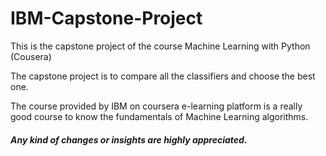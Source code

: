 # IBM-Capstone-Project
This is the capstone project of the course Machine Learning with Python (Cousera)

The capstone project is to compare all the classifiers and choose the best one.

The course provided by IBM on coursera e-learning platform is a really good course to know the fundamentals of Machine Learning algorithms.


##### Any kind of changes or insights are highly appreciated.

